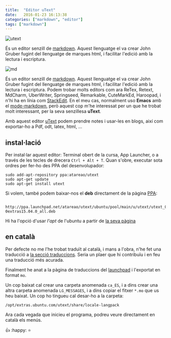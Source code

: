 ```yaml
---
title:  "Editor uText"
date:   2016-01-23 16:13:38
categories: ["markdown", "editor"]
tags: ["markdown"]
---
```


![utext](http://croniqueslinux.github.io/images/utext.png)

És un editor senzill de [markdown](https://ca.wikipedia.org/wiki/Markdown). Aquest llenguatge el va crear John Gruber fugint del llenguatge de marques html, i facilitar l'edició amb la lectura i escriptura.

![md](https://croniqueslinux.github.io/images/md.jpg)

És un editor senzill de [markdown](https://ca.wikipedia.org/wiki/Markdown). Aquest llenguatge el va crear John Gruber fugint del llenguatge de marques html, i facilitar l'edició amb la lectura i escriptura.
Podem trobar molts editors com ara ReTex, Retext, MdCharm, UberWriter, Springseed, Remarkable, CuteMarkEd, Haroopad,  i n'hi ha en línia com [StackEdit](https://stackedit.io/editor).
En el meu cas, normalment uso **Emacs** amb el [mode-markdown](http://jblevins.org/projects/markdown-mode/), però aquest cop m'he interessat per un que he trobat molt interessant, per la seva senzillesa **uText**.

Amb aquest editor [uText](https://launchpad.net/utext) podem prendre notes i usar-les en blogs, així com exportar-ho a Pdf, odt, latex, html, ...

## instal·lació
Per instal·lar aquest editor:
Terminal obert de la cursa, App Launcher, o a través de les tecles de drecera `Ctrl + Alt + T`. Quan s'obre, executar sota ordres per fer-ho des PPA del desenvolupador:

    sudo add-apt-repository ppa:atareao/utext
    sudo apt-get update
    sudo apt-get install utext

Si volem, també podem baixar-nos el **deb** directament de la pàgina [PPA](http://ppa.launchpad.net/atareao/utext/ubuntu/pool/main/u/utext/):

	 http://ppa.launchpad.net/atareao/utext/ubuntu/pool/main/u/utext/utext_0.3.9-0extras15.04.0_all.deb

Hi ha l'opció d'usar *l'apt* de l'ubuntu a partir de [la seva pàgina](https://apps.ubuntu.com/cat/applications/utext/)

## en català
Per defecte no me l'he trobat traduït al català, i mans a l'obra, n'he fet una traducció a [la secció traduccions](https://translations.launchpad.net/utext/trunk/+pots/po/ca). Seria un plaer que hi contribuïu i en feu una traducció més acurada.

Finalment he anat a la pàgina de traduccions del [launchpad](https://translations.launchpad.net/utext/trunk/+pots/po/ca/+export) i l'exportat en format `mo`.

Un cop baixat cal crear una carpeta anomenada `ca_ES`, i a dins crear una altra carpeta anomenada `LG_MESSAGES`, i a dins copiar el fitxer `*.mo` que us heu baixat. Un cop ho tingueu cal desar-ho a la carpeta:

    /opt/extras.ubuntu.com/utext/share/locale-langpack
    
Ara cada vegada que inicieu el programa, podreu veure directament en català els menús.


:+1: :happy: :star:
